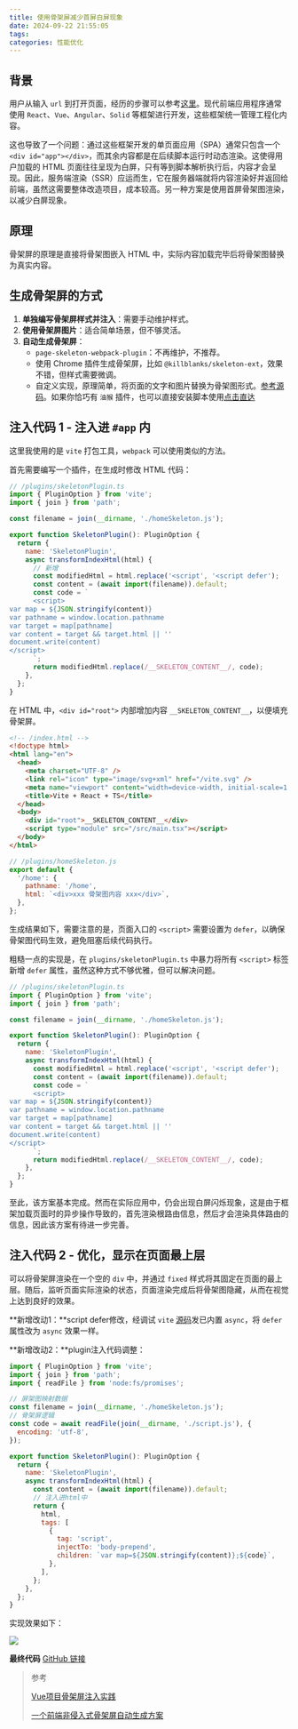 ```yaml
---
title: 使用骨架屏减少首屏白屏现象
date: 2024-09-22 21:55:05
tags:
categories: 性能优化
---
```



## 背景

用户从输入 `url` 到打开页面，经历的步骤可以参考[这里](https://popring.github.io/2021/03/06/%E7%AE%80%E5%8D%95%E8%81%8A/%E4%BB%8E%E8%BE%93%E5%85%A5url%E5%88%B0%E9%A1%B5%E9%9D%A2%E6%98%BE%E7%A4%BA%E7%BB%8F%E8%BF%87%E4%BA%86%E4%BB%80%E4%B9%88/)。现代前端应用程序通常使用 `React`、`Vue`、`Angular`、`Solid` 等框架进行开发，这些框架统一管理工程化内容。

这也导致了一个问题：通过这些框架开发的单页面应用（SPA）通常只包含一个 `<div id="app"></div>`，而其余内容都是在后续脚本运行时动态渲染。这使得用户加载的 HTML 页面往往呈现为白屏，只有等到脚本解析执行后，内容才会呈现。因此，服务端渲染（SSR）应运而生，它在服务器端就将内容渲染好并返回给前端，虽然这需要整体改造项目，成本较高。另一种方案是使用首屏骨架图渲染，以减少白屏现象。

<!-- more -->


## 原理

骨架屏的原理是直接将骨架图嵌入 HTML 中，实际内容加载完毕后将骨架图替换为真实内容。

## 生成骨架屏的方式

1. **单独编写骨架屏样式并注入**：需要手动维护样式。
2. **使用骨架屏图片**：适合简单场景，但不够灵活。
3. **自动生成骨架屏**：
   - `page-skeleton-webpack-plugin`：不再维护，不推荐。
   - 使用 Chrome 插件生成骨架屏，比如 `@killblanks/skeleton-ext`，效果不错，但样式需要微调。
   - 自定义实现，原理简单，将页面的文字和图片替换为骨架图形式。[参考源码](https://github.com/popring/vite-skeleton/blob/main/tempermonkey/genSkeleton.js)。如果你恰巧有 `油猴` 插件，也可以直接安装脚本使用[点击直达](https://greasyfork.org/zh-CN/scripts/509875-skeletonscript)

## 注入代码 1 - 注入进 `#app` 内

这里我使用的是 `vite` 打包工具，`webpack` 可以使用类似的方法。

首先需要编写一个插件，在生成时修改 HTML 代码：

```js
// /plugins/skeletonPlugin.ts
import { PluginOption } from 'vite';
import { join } from 'path';

const filename = join(__dirname, './homeSkeleton.js');

export function SkeletonPlugin(): PluginOption {
  return {
    name: 'SkeletonPlugin',
    async transformIndexHtml(html) {
      // 新增
      const modifiedHtml = html.replace('<script', '<script defer');
      const content = (await import(filename)).default;
      const code = `
      <script>
var map = ${JSON.stringify(content)}
var pathname = window.location.pathname
var target = map[pathname]
var content = target && target.html || ''
document.write(content)
</script>
      `;
      return modifiedHtml.replace(/__SKELETON_CONTENT__/, code);
    },
  };
}
```

在 HTML 中，`<div id="root">` 内部增加内容 `__SKELETON_CONTENT__`，以便填充骨架屏。

```html
<!-- /index.html -->
<!doctype html>
<html lang="en">
  <head>
    <meta charset="UTF-8" />
    <link rel="icon" type="image/svg+xml" href="/vite.svg" />
    <meta name="viewport" content="width=device-width, initial-scale=1.0" />
    <title>Vite + React + TS</title>
  </head>
  <body>
    <div id="root">__SKELETON_CONTENT__</div>
    <script type="module" src="/src/main.tsx"></script>
  </body>
</html>
```

```js
// /plugins/homeSkeleton.js
export default {
  '/home': {
    pathname: '/home',
    html: `<div>xxx 骨架图内容 xxx</div>`,
  },
};
```

生成结果如下，需要注意的是，页面入口的 `<script>` 需要设置为 `defer`，以确保骨架图代码生效，避免阻塞后续代码执行。

粗糙一点的实现是，在 `plugins/skeletonPlugin.ts` 中暴力将所有 `<script>` 标签新增 `defer` 属性，虽然这种方式不够优雅，但可以解决问题。

```js
// /plugins/skeletonPlugin.ts
import { PluginOption } from 'vite';
import { join } from 'path';

const filename = join(__dirname, './homeSkeleton.js');

export function SkeletonPlugin(): PluginOption {
  return {
    name: 'SkeletonPlugin',
    async transformIndexHtml(html) {
      const modifiedHtml = html.replace('<script', '<script defer');
      const content = (await import(filename)).default;
      const code = `
      <script>
var map = ${JSON.stringify(content)}
var pathname = window.location.pathname
var target = map[pathname]
var content = target && target.html || ''
document.write(content)
</script>
      `;
      return modifiedHtml.replace(/__SKELETON_CONTENT__/, code);
    },
  };
}
```

至此，该方案基本完成。然而在实际应用中，仍会出现白屏闪烁现象，这是由于框架加载页面时的异步操作导致的，首先渲染根路由信息，然后才会渲染具体路由的信息，因此该方案有待进一步完善。

## 注入代码 2 - 优化，显示在页面最上层

可以将骨架屏渲染在一个空的 `div` 中，并通过 `fixed` 样式将其固定在页面的最上层。随后，监听页面实际渲染的状态，页面渲染完成后将骨架图隐藏，从而在视觉上达到良好的效果。

**新增改动1：**script defer修改，经调试 `vite` [源码](https://github.com/vitejs/vite/blob/e59e2cacab476305c3cdfb31732c27b174fb8fe2/packages/vite/src/node/plugins/html.ts#L723)发已内置 `async`，将 `defer` 属性改为 `async` 效果一样。

**新增改动2：**plugin注入代码调整：

```js
import { PluginOption } from 'vite';
import { join } from 'path';
import { readFile } from 'node:fs/promises';

// 屏架图映射数据
const filename = join(__dirname, './homeSkeleton.js');
// 骨架屏逻辑
const code = await readFile(join(__dirname, './script.js'), {
  encoding: 'utf-8',
});

export function SkeletonPlugin(): PluginOption {
  return {
    name: 'SkeletonPlugin',
    async transformIndexHtml(html) {
      const content = (await import(filename)).default;
      // 注入进html中
      return {
        html,
        tags: [
          {
            tag: 'script',
            injectTo: 'body-prepend',
            children: `var map=${JSON.stringify(content)};${code}`,
          },
        ],
      };
    },
  };
}
```

实现效果如下：

![](https://raw.githubusercontent.com/popring/assets-repo/master/img/202409240252167.gif)

**最终代码**
[GitHub 链接](https://github.com/popring/vite-skeleton)

> 参考
> 
> [Vue项目骨架屏注入实践](https://juejin.cn/post/6844903661726859272)
> 
> [一个前端非侵入式骨架屏自动生成方案](https://juejin.cn/post/7109083708463775752)
